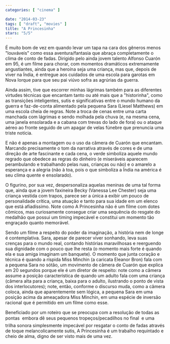 ```yaml
---
categories: [ "cinema" ]

date: "2014-03-23"
tags: [ "draft", "movies" ]
title: "A Princesinha"
stars: "5/5"
---
```

É muito bom de vez em quando levar um tapa na cara dos gêneros menos "louváveis" como essa aventura/fantasia que abraça completamente o clima de conto de fadas. Dirigido pelo ainda jovem talento Alfonso Cuarón em 95, é um filme para chorar, com momentos dramáticos extremamente angustiantes, ainda que a heroína seja uma criança, mas que, depois de viver na Índia, é entregue aos cuidados de uma escola para garotas em Nova Iorque para que seu pai viúvo sofra as agrúrias da guerra. 

Ainda assim, tive que escorrer minhas lágrimas também para as diferentes virtudes técnicas que encantam tanto ou até mais que a "historinha", como as transições inteligentes, sutis e significativas entre o mundo humano da guerra e faz-de-conta alimentado pela pequena Sara (Liesel Matthews) em uma escola cheia de regras. Note a troca de cenas entre uma carta manchada com lágrimas e sendo molhada pela chuva (e, na mesma cena, uma janela ensolarada e a cabana com trevas do lado de fora) ou o ataque aéreo ao fronte seguido de um apagar de velas fúnebre que prenuncia uma triste notícia.

E não é apenas a montagem ou o uso da câmera de Cuarón que encantam. Marcando precisamente o tom da narrativa através de cores e de uma direção de arte fascinante e cada cena, o verde simboliza aquele mundo regrado que obedece as regras do dinheiro (e miseráveis aparecem perambulando e trabalhando pelas ruas, crianças ou não) e o amarelo a esperança e a alegria (não à toa, pois o que simboliza a Índia na américa é seu clima quente e ensolarado).

O figurino, por sua vez, despersonaliza aquelas meninas de uma tal forma que, ainda que a jovem faxineira Becky (Vanessa Lee Chester) seja uma criança vestida com trapos, parece ser a única a exibir um pouco de personalidade crítica, uma atuação e tanto para sua idade em um elenco que está afiadíssimo. Note como A Princesinha não é um filme com dotes cômicos, mas curiosamente consegue criar uma sequência do resgate do medalhão que possui um timing impecável e constitui um momento tão engraçado quanto memorável.

Sendo um filme a respeito do poder da imaginação, a história nem de longe é contemplativa. Sara, apesar de parecer viver sonhando, leva suas crenças para o mundo real, contando histórias maravilhosas e reerguendo sua dignidade com o pouco que lhe resta (o momento mais forte é quando ela e sua amiga imaginam um banquete). O momento que junta coração e técnica é quando a ríspida Miss Minchin (a caricata Eleanor Bron) fala com a pequena Sara no sótão, um movimento de câmera de Cuarón que explica em 20 segundos porque ele é um diretor de respeito: note como a câmera assume a posição característica de quando um adulto fala com uma criança (câmera alta para a criança, baixa para o adulto, ilustrando o ponto de vista dos interlocutores); note, então, conforme o discurso muda, como a câmera coloca, ainda que aparentemente sem lógica, a pequena Sara em uma posição acima da ameaçadora Miss Minchin, em uma espécie de inversão racional que é permitido em um filme como esse.

Beneficiado por um roteiro que se preocupa com a resolução de todas as pontas  embora dê seus pequenos tropeços/pecadilhos no final  e uma trilha sonora simplesmente impecável por resgatar o conto de fadas através de toque melancolicamente sutis, A Princesinha é um trabalho requintado e cheio de alma, digno de ser visto mais de uma vez.
